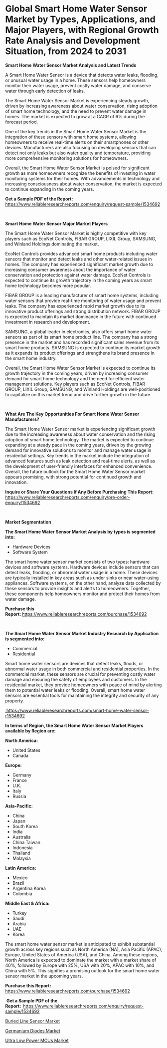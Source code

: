 <p><h1>Global Smart Home Water Sensor Market by Types, Applications, and Major Players, with Regional Growth Rate Analysis and Development Situation, from 2024 to 2031</h1></p><p><strong>Smart Home Water Sensor Market Analysis and Latest Trends</strong></p>
<p><p>A Smart Home Water Sensor is a device that detects water leaks, flooding, or unusual water usage in a home. These sensors help homeowners monitor their water usage, prevent costly water damage, and conserve water through early detection of leaks.</p><p>The Smart Home Water Sensor Market is experiencing steady growth, driven by increasing awareness about water conservation, rising adoption of smart home technology, and the need to prevent water damage in homes. The market is expected to grow at a CAGR of 6% during the forecast period.</p><p>One of the key trends in the Smart Home Water Sensor Market is the integration of these sensors with smart home systems, allowing homeowners to receive real-time alerts on their smartphones or other devices. Manufacturers are also focusing on developing sensors that can detect not only leaks but also water quality and temperature, providing more comprehensive monitoring solutions for homeowners.</p><p>Overall, the Smart Home Water Sensor Market is poised for significant growth as more homeowners recognize the benefits of investing in water monitoring systems for their homes. With advancements in technology and increasing consciousness about water conservation, the market is expected to continue expanding in the coming years.</p></p>
<p><strong>Get a Sample PDF of the Report:&nbsp;</strong> <a href="https://www.reliableresearchreports.com/enquiry/request-sample/1534692">https://www.reliableresearchreports.com/enquiry/request-sample/1534692</a></p>
<p>&nbsp;</p>
<p><strong>Smart Home Water Sensor Major Market Players</strong></p>
<p><p>The Smart Home Water Sensor Market is highly competitive with key players such as EcoNet Controls, FIBAR GROUP, LIXIL Group, SAMSUNG, and Winland Holdings dominating the market. </p><p>EcoNet Controls provides advanced smart home products including water sensors that monitor and detect leaks and other water-related issues in homes. The company has experienced significant market growth due to increasing consumer awareness about the importance of water conservation and protection against water damage. EcoNet Controls is expected to continue its growth trajectory in the coming years as smart home technology becomes more popular.</p><p>FIBAR GROUP is a leading manufacturer of smart home systems, including water sensors that provide real-time monitoring of water usage and prevent leaks. The company has experienced rapid market growth due to its innovative product offerings and strong distribution network. FIBAR GROUP is expected to maintain its market dominance in the future with continued investment in research and development.</p><p>SAMSUNG, a global leader in electronics, also offers smart home water sensors as part of its smart home product line. The company has a strong presence in the market and has recorded significant sales revenue from its smart home products. SAMSUNG is expected to continue its market growth as it expands its product offerings and strengthens its brand presence in the smart home industry.</p><p>Overall, the Smart Home Water Sensor Market is expected to continue its growth trajectory in the coming years, driven by increasing consumer demand for smart home technology and the need for efficient water management solutions. Key players such as EcoNet Controls, FIBAR GROUP, LIXIL Group, SAMSUNG, and Winland Holdings are well-positioned to capitalize on this market trend and drive further growth in the future.</p></p>
<p>&nbsp;</p>
<p><strong>What Are The Key Opportunities For Smart Home Water Sensor Manufacturers?</strong></p>
<p><p>The Smart Home Water Sensor market is experiencing significant growth due to the increasing awareness about water conservation and the rising adoption of smart home technology. The market is expected to continue expanding at a steady pace in the coming years, driven by the growing demand for innovative solutions to monitor and manage water usage in residential settings. Key trends in the market include the integration of advanced features such as leak detection and real-time alerts, as well as the development of user-friendly interfaces for enhanced convenience. Overall, the future outlook for the Smart Home Water Sensor market appears promising, with strong potential for continued growth and innovation.</p></p>
<p><strong>Inquire or Share Your Questions If Any Before Purchasing This Report:</strong> <a href="https://www.reliableresearchreports.com/enquiry/pre-order-enquiry/1534692">https://www.reliableresearchreports.com/enquiry/pre-order-enquiry/1534692</a></p>
<p>&nbsp;</p>
<p><strong>Market Segmentation</strong></p>
<p><strong>The Smart Home Water Sensor Market Analysis by types is segmented into:</strong></p>
<p><ul><li>Hardware Devices</li><li>Software System</li></ul></p>
<p><p>The smart home water sensor market consists of two types: hardware devices and software systems. Hardware devices include sensors that can detect leaks, flooding, or abnormal water usage in a home. These devices are typically installed in key areas such as under sinks or near water-using appliances. Software systems, on the other hand, analyze data collected by these sensors to provide insights and alerts to homeowners. Together, these components help homeowners monitor and protect their homes from water damage.</p></p>
<p><strong>Purchase this Report:&nbsp;</strong><a href="https://www.reliableresearchreports.com/purchase/1534692">https://www.reliableresearchreports.com/purchase/1534692</a></p>
<p>&nbsp;</p>
<p><strong>The Smart Home Water Sensor Market Industry Research by Application is segmented into:</strong></p>
<p><ul><li>Commercial</li><li>Residential</li></ul></p>
<p><p>Smart home water sensors are devices that detect leaks, floods, or abnormal water usage in both commercial and residential properties. In the commercial market, these sensors are crucial for preventing costly water damage and ensuring the safety of employees and customers. In the residential market, they provide homeowners with peace of mind by alerting them to potential water leaks or flooding. Overall, smart home water sensors are essential tools for maintaining the integrity and security of any property.</p></p>
<p><a href="https://www.reliableresearchreports.com/smart-home-water-sensor-r1534692">&nbsp;https://www.reliableresearchreports.com/smart-home-water-sensor-r1534692</a></p>
<p><strong>In terms of Region, the Smart Home Water Sensor Market Players available by Region are:</strong></p>
<p>
    <p> <strong> North America: </strong>
        <ul>
            <li>United States</li>
            <li>Canada</li>
        </ul>
        </p> 
    <p> <strong> Europe: </strong>
        <ul>
            <li>Germany</li>
            <li>France</li>
            <li>U.K.</li>
            <li>Italy</li>
            <li>Russia</li>
        </ul>
        </p> 
    <p> <strong> Asia-Pacific: </strong>
        <ul>
            <li>China</li>
            <li>Japan</li>
            <li>South Korea</li>
            <li>India</li>
            <li>Australia</li>
            <li>China Taiwan</li>
            <li>Indonesia</li>
            <li>Thailand</li>
            <li>Malaysia</li>
        </ul>
        </p> 
    <p> <strong> Latin America: </strong>
        <ul>
            <li>Mexico</li>
            <li>Brazil</li>
            <li>Argentina Korea</li>
            <li>Colombia</li>
        </ul>
        </p> 
    <p> <strong> Middle East & Africa: </strong>
        <ul>
            <li>Turkey</li>
            <li>Saudi</li>
            <li>Arabia</li>
            <li>UAE</li>
            <li>Korea</li>
        </ul>
    </p>
    </p>
<p><p>The smart home water sensor market is anticipated to exhibit substantial growth across key regions such as North America (NA), Asia Pacific (APAC), Europe, United States of America (USA), and China. Among these regions, North America is expected to dominate the market with a market share of 40%, followed by Europe with 25%, USA with 20%, APAC with 10%, and China with 5%. This signifies a promising outlook for the smart home water sensor market in the upcoming years.</p></p>
<p><strong>Purchase this Report: </strong><a href="https://www.reliableresearchreports.com/purchase/1534692">https://www.reliableresearchreports.com/purchase/1534692</a></p>
<p>&nbsp;<strong>Get a Sample PDF of the Report:&nbsp;&nbsp;</strong><a href="https://www.reliableresearchreports.com/enquiry/request-sample/1534692">https://www.reliableresearchreports.com/enquiry/request-sample/1534692</a></p>
<p><strong></strong></p>
<p><p><a href="https://github.com/prosalinda88/Market-Research-Report-List-5/blob/main/buried-line-sensor-market.md">Buried Line Sensor Market</a></p><p><a href="https://github.com/globismark/Market-Research-Report-List-4/blob/main/germanium-diodes-market.md">Germanium Diodes Market</a></p><p><a href="https://github.com/NorbertYates/Market-Research-Report-List-6/blob/main/ultra-low-power-mcus-market.md">Ultra Low Power MCUs Market</a></p></p>